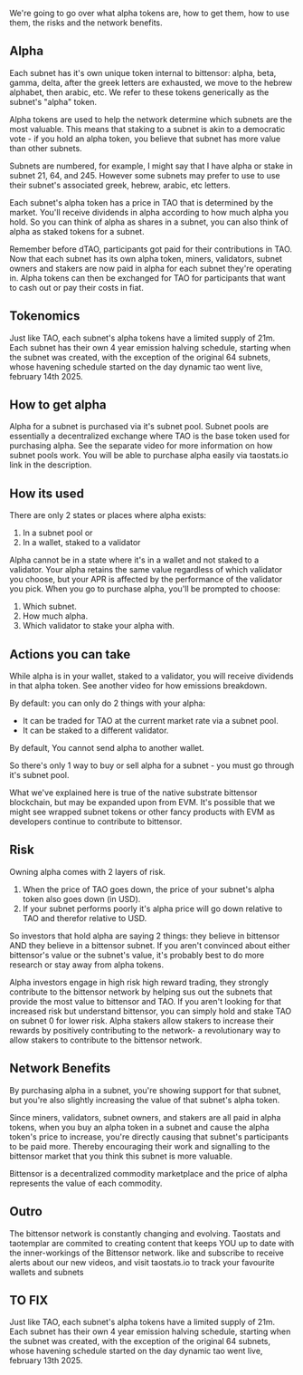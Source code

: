 We're going to go over what alpha tokens are, how to get them, how to use them, the risks and the network benefits.

Alpha
------------------------
Each subnet has it's own unique token internal to bittensor: alpha, beta, gamma, delta, after the greek letters are exhausted, we move to the hebrew alphabet, then arabic, etc.  We refer to these tokens generically as the subnet's "alpha" token.

Alpha tokens are used to help the network determine which subnets are the most valuable. This means that staking to a subnet is akin to a democratic vote - if you hold an alpha token, you believe that subnet has more value than other subnets.

Subnets are numbered, for example, I might say that I have alpha or stake in subnet 21, 64, and 245.  However some subnets may prefer to use to use their subnet's associated greek, hebrew, arabic, etc letters.

Each subnet's alpha token has a price in TAO that is determined by the market.
You'll receive dividends in alpha according to how much alpha you hold.  So you can think of alpha as shares in a subnet, you can also think of alpha as staked tokens for a subnet.

Remember before dTAO, participants got paid for their contributions in TAO.  Now that each subnet has its own alpha token, miners, validators, subnet owners and stakers are now paid in alpha for each subnet they're operating in.  Alpha tokens can then be exchanged for TAO for participants that want to cash out or pay their costs in fiat.

Tokenomics
------------------------
Just like TAO, each subnet's alpha tokens have a limited supply of 21m.  Each subnet has their own 4 year emission halving schedule, starting when the subnet was created, with the exception of the original 64 subnets, whose havening schedule started on the day dynamic tao went live, february 14th 2025.



How to get alpha
-------------------------
Alpha for a subnet is purchased via it's subnet pool.  Subnet pools are essentially a decentralized exchange where TAO is the base token used for purchasing alpha.  See the separate video for more information on how subnet pools work.  You will be able to purchase alpha easily via taostats.io link in the description.


How its used
-------------------------
There are only 2 states or places where alpha exists:

1. In a subnet pool
or
2. In a wallet, staked to a validator

Alpha cannot be in a state where it's in a wallet and not staked to a validator.  Your alpha retains the same value regardless of which validator you choose, but your APR is affected by the performance of the validator you pick.  When you go to purchase alpha, you'll be prompted to choose:

1. Which subnet.
2. How much alpha.
3. Which validator to stake your alpha with.


Actions you can take
---------------------------
While alpha is in your wallet, staked to a validator, you will receive dividends in that alpha token.  See another video for how emissions breakdown.

By default: you can only do 2 things with your alpha:
* It can be traded for TAO at the current market rate via a subnet pool.
* It can be staked to a different validator.

By default, You cannot send alpha to another wallet.

So there's only 1 way to buy or sell alpha for a subnet - you must go through it's subnet pool.

What we've explained here is true of the native substrate bittensor blockchain, but may be expanded upon from EVM.  It's possible that we might see wrapped subnet tokens or other fancy products with EVM as developers continue to contribute to bittensor.


Risk
-----------------
Owning alpha comes with 2 layers of risk.

1. When the price of TAO goes down, the price of your subnet's alpha token also goes down (in USD).
2. If your subnet performs poorly it's alpha price will go down relative to TAO and therefor relative to USD.

So investors that hold alpha are saying 2 things: they believe in bittensor AND they believe in a bittensor subnet.  If you aren't convinced about either bittensor's value or the subnet's value, it's probably best to do more research or stay away from alpha tokens.

Alpha investors engage in high risk high reward trading, they strongly contribute to the bittensor network by helping sus out the subnets that provide the most value to bittensor and TAO.  If you aren't looking for that increased risk but understand bittensor, you can simply hold and stake TAO on subnet 0 for lower risk.  Alpha stakers allow stakers to increase their rewards by positively contributing to the network- a revolutionary way to allow stakers to contribute to the bittensor network.

Network Benefits
----------------
By purchasing alpha in a subnet, you're showing support for that subnet, but you're also slightly increasing the value of that subnet's alpha token.

Since miners, validators, subnet owners, and stakers are all paid in alpha tokens, when you buy an alpha token in a subnet and cause the alpha token's price to increase, you're directly causing that subnet's participants to be paid more.  Thereby encouraging their work and signalling to the bittensor market that you think this subnet is more valuable.

Bittensor is a decentralized commodity marketplace and the price of alpha represents the value of each commodity.


Outro
----------------
The bittensor network is constantly changing and evolving.  Taostats and taotemplar are commited to creating content that keeps YOU up to date with the inner-workings of the Bittensor network. like and subscribe to receive alerts about our new videos, and visit taostats.io to track your favourite wallets and subnets

TO FIX
----------------
Just like TAO, each subnet's alpha tokens have a limited supply of 21m.  Each subnet has their own 4 year emission halving schedule, starting when the subnet was created, with the exception of the original 64 subnets, whose havening schedule started on the day dynamic tao went live, february 13th 2025.


